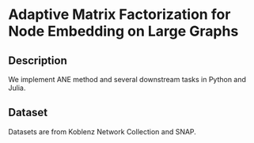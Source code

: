 # Adaptive Matrix Factorization for Node Embedding on Large Graphs

## Description
We implement ANE method and several downstream tasks in Python and Julia.

## Dataset
Datasets are from Koblenz Network Collection and SNAP.
